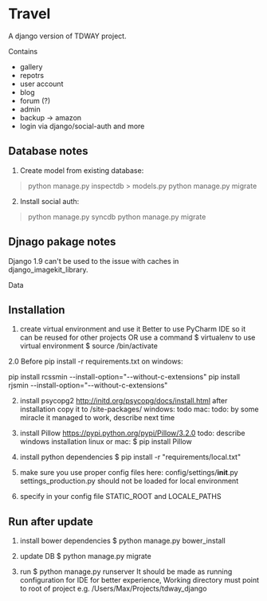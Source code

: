 Travel
=======

A django version of TDWAY project.

Contains

- gallery
- repotrs
- user account
- blog
- forum (?)
- admin
- backup -> amazon
- login via django/social-auth
and more

Database notes
--------------

1. Create model from existing database:
> python manage.py inspectdb > models.py
> python manage.py migrate

2. Install social auth:
> python manage.py syncdb
> python manage.py migrate



Djnago pakage notes
-------------------

Django 1.9 can't be used to the issue with caches in django_imagekit_library.


Data


Installation
------------

1. create virtual environment and use it
Better to use PyCharm IDE so it can be reused for other projects OR use a command
$ virtualenv <ve folder name>
to use virtual environment
$ source <ve>/bin/activate


2.0
Before pip install -r requirements.txt on windows:

pip install rcssmin --install-option="--without-c-extensions"
pip install rjsmin --install-option="--without-c-extensions"

2. install psycopg2
http://initd.org/psycopg/docs/install.html
after installation copy it to <ve>/site-packages/
windows: todo
mac: todo: by some miracle it managed to work, describe next time

3. install Pillow
https://pypi.python.org/pypi/Pillow/3.2.0
todo: describe windows installation
linux or mac: 
$ pip install Pillow

4. install python dependencies
$ pip install -r "requirements/local.txt"

5. make sure you use proper config files here: 
config/settings/__init__.py
settings_production.py should not be loaded for local environment

6. specify in your config file STATIC_ROOT and LOCALE_PATHS


Run after update
----------------

1. install bower dependencies
$ python manage.py bower_install

2. update DB
$ python manage.py migrate

3. run
$ python manage.py runserver
It should be made as running configuration for IDE for better experience,
Working directory must point to root of project e.g. /Users/Max/Projects/tdway_django